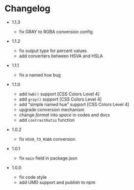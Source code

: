 # Changelog
* 1.1.3
    - fix GRAY to RGBA conversion config

* 1.1.2
    - fix output type for percent values
    - add converters between HSVA and HSLA

* 1.1.1
    - fix a named hue bug

* 1.1.0
    - add `hwb()` support [CSS Colors Level 4]
    - add `gray()` support [CSS Colors Level 4]
    - add “simple named hue” support [CSS Colors Level 4]
    - upgrade conversion mechanism
    - change *format* into *space* in codes and docs
    - add `contrastRatio` function

* 1.0.2
    - fix `HSVA_TO_RGBA` conversion

* 1.0.1
    - fix `main` field in package.json

* 1.0.0
    - fix code style
    - add UMD support and publish to npm

